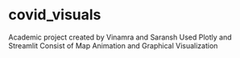 # covid_visuals
Academic project created by Vinamra and Saransh
Used Plotly and Streamlit
Consist of Map Animation and Graphical Visualization
